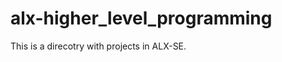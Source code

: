 alx-higher_level_programming
============================
This is a direcotry with projects in ALX-SE.

